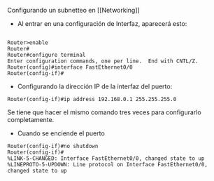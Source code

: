 Configurando un subnetteo en [[Networking]]

- Al entrar en una configuración de Interfaz, aparecerá esto:

```

Router>enable
Router#
Router#configure terminal
Enter configuration commands, one per line.  End with CNTL/Z.
Router(config)#interface FastEthernet0/0
Router(config-if)#
```

- Configurando la dirección IP de la interfaz del puerto:

```
Router(config-if)#ip address 192.168.0.1 255.255.255.0
```

Se tiene que hacer el mismo comando tres veces para configurarlo completamente.

- Cuando se enciende el puerto
```
Router(config-if)#no shutdown
Router(config-if)#
%LINK-5-CHANGED: Interface FastEthernet0/0, changed state to up
%LINEPROTO-5-UPDOWN: Line protocol on Interface FastEthernet0/0, changed state to up
```